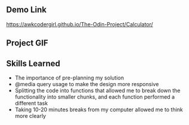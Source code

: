 ## Demo Link
https://awkcodergirl.github.io/The-Odin-Project/Calculator/

## Project GIF


## Skills Learned
- The importance of pre-planning my solution
- @media query usage to make the design more responsive 
- Splitting the code into functions that allowed me to break down the functionality into smaller chunks, and each function performed a different task 
- Taking 10-20 minutes breaks from my computer allowed me to think more clearly 

